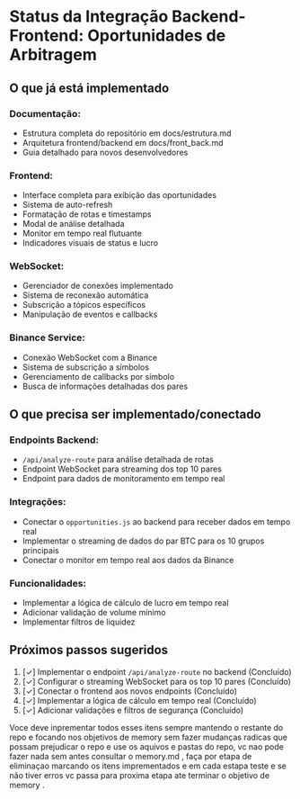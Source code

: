 # Status da Integração Backend-Frontend: Oportunidades de Arbitragem

## O que já está implementado

### Documentação:
- Estrutura completa do repositório em docs/estrutura.md
- Arquitetura frontend/backend em docs/front_back.md
- Guia detalhado para novos desenvolvedores

### Frontend:
- Interface completa para exibição das oportunidades
- Sistema de auto-refresh
- Formatação de rotas e timestamps
- Modal de análise detalhada
- Monitor em tempo real flutuante
- Indicadores visuais de status e lucro

### WebSocket:
- Gerenciador de conexões implementado
- Sistema de reconexão automática
- Subscrição a tópicos específicos
- Manipulação de eventos e callbacks

### Binance Service:
- Conexão WebSocket com a Binance
- Sistema de subscrição a símbolos
- Gerenciamento de callbacks por símbolo
- Busca de informações detalhadas dos pares

## O que precisa ser implementado/conectado

### Endpoints Backend:
- `/api/analyze-route` para análise detalhada de rotas
- Endpoint WebSocket para streaming dos top 10 pares
- Endpoint para dados de monitoramento em tempo real

### Integrações:
- Conectar o `opportunities.js` ao backend para receber dados em tempo real
- Implementar o streaming de dados do par BTC para os 10 grupos principais
- Conectar o monitor em tempo real aos dados da Binance

### Funcionalidades:
- Implementar a lógica de cálculo de lucro em tempo real
- Adicionar validação de volume mínimo
- Implementar filtros de liquidez

## Próximos passos sugeridos

1. [✓] Implementar o endpoint `/api/analyze-route` no backend (Concluído)
2. [✓] Configurar o streaming WebSocket para os top 10 pares (Concluído)
3. [✓] Conectar o frontend aos novos endpoints (Concluído)
4. [✓] Implementar a lógica de cálculo em tempo real (Concluído)
5. [✓] Adicionar validações e filtros de segurança (Concluído)

Voce deve inprementar todos esses itens sempre  mantendo o restante do repo e focando nos objetivos de memory sem fazer mudanças radicas que possam prejudicar o repo e use os aquivos e pastas do repo, vc nao pode fazer nada sem antes consultar o memory.md , faça por etapa de eliminaçao marcando os itens imprementados e em cada estapa teste e se não tiver erros vc passa para proxima etapa ate terminar o objetivo de memory .

